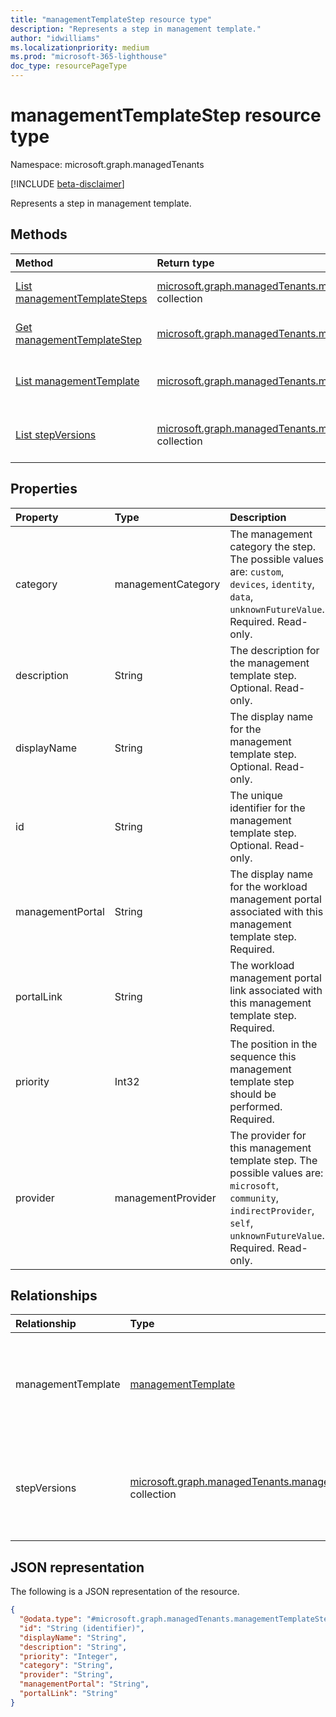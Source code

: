 ```yaml
---
title: "managementTemplateStep resource type"
description: "Represents a step in management template."
author: "idwilliams"
ms.localizationpriority: medium
ms.prod: "microsoft-365-lighthouse"
doc_type: resourcePageType
---
```


# managementTemplateStep resource type

Namespace: microsoft.graph.managedTenants

[!INCLUDE [beta-disclaimer](../../includes/beta-disclaimer.md)]

Represents a step in management template.

## Methods
|Method|Return type|Description|
|:---|:---|:---|
|[List managementTemplateSteps](../api/managedtenants-managementtemplatestep-list.md)|[microsoft.graph.managedTenants.managementTemplateStep](../resources/managedtenants-managementtemplatestep.md) collection|Get a list of the [managementTemplateStep](../resources/managedtenants-managementtemplatestep.md) objects and their properties.|
|[Get managementTemplateStep](../api/managedtenants-managementtemplatestep-get.md)|[microsoft.graph.managedTenants.managementTemplateStep](../resources/managedtenants-managementtemplatestep.md)|Read the properties and relationships of a [managementTemplateStep](../resources/managedtenants-managementtemplatestep.md) object.|
|[List managementTemplate](../api/managedtenants-managementtemplatestep-list-managementtemplate.md)|[microsoft.graph.managedTenants.managementTemplate](../resources/managedtenants-managementtemplate.md) collection|Get the managementTemplate resources from the managementTemplate navigation property.|
|[List stepVersions](../api/managedtenants-managementtemplatestep-list-stepversions.md)|[microsoft.graph.managedTenants.managementTemplateStepVersion](../resources/managedtenants-managementtemplatestepversion.md) collection|Get the managementTemplateStepVersion resources from the stepVersions navigation property.|

## Properties
|Property|Type|Description|
|:---|:---|:---|
|category|managementCategory|The management category the step. The possible values are: `custom`, `devices`, `identity`, `data`, `unknownFutureValue`. Required. Read-only.|
|description|String|The description for the management template step. Optional. Read-only.|
|displayName|String|The display name for the management template step. Optional. Read-only.|
|id|String|The unique identifier for the management template step. Optional. Read-only.|
|managementPortal|String|The display name for the workload management portal associated with this management template step. Required.|
|portalLink|String|The workload management portal link associated with this management template step. Required.|
|priority|Int32|The position in the sequence this management template step should be performed. Required.|
|provider|managementProvider|The provider for this management template step. The possible values are: `microsoft`, `community`, `indirectProvider`, `self`, `unknownFutureValue`. Required. Read-only.|

## Relationships
|Relationship|Type|Description|
|:---|:---|:---|
|managementTemplate|[managementTemplate](../resources/managedtenants-managementtemplate.md)|The management template associated with this management template step.|
|stepVersions|[microsoft.graph.managedTenants.managementTemplateStepVersion](../resources/managedtenants-managementtemplatestepversion.md) collection|The collection of version associated with this management template step.|

## JSON representation
The following is a JSON representation of the resource.
<!-- {
  "blockType": "resource",
  "keyProperty": "id",
  "@odata.type": "microsoft.graph.managedTenants.managementTemplateStep",
  "baseType": "microsoft.graph.entity",
  "openType": false
}
-->
``` json
{
  "@odata.type": "#microsoft.graph.managedTenants.managementTemplateStep",
  "id": "String (identifier)",
  "displayName": "String",
  "description": "String",
  "priority": "Integer",
  "category": "String",
  "provider": "String",
  "managementPortal": "String",
  "portalLink": "String"
}
```
